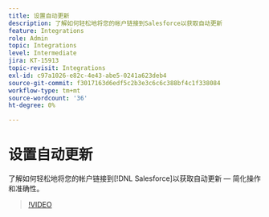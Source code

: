 ```yaml
---
title: 设置自动更新
description: 了解如何轻松地将您的帐户链接到Salesforce以获取自动更新
feature: Integrations
role: Admin
topic: Integrations
level: Intermediate
jira: KT-15913
topic-revisit: Integrations
exl-id: c97a1026-e82c-4e43-abe5-0241a623deb4
source-git-commit: f3017163d6edf5c2b3e3c6c6c388bf4c1f338084
workflow-type: tm+mt
source-wordcount: '36'
ht-degree: 0%

---
```


# 设置自动更新

了解如何轻松地将您的帐户链接到[!DNL Salesforce]以获取自动更新 — 简化操作和准确性。

>[!VIDEO](https://video.tv.adobe.com/v/3432775?quality=12&learn=on&hidetitle=true)
